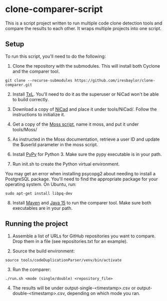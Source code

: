 # clone-comparer-script

This is a script project written to run multiple code clone detection tools and compare the results to each other. It wraps multiple projects into one script.

## Setup

To run this script, you'll need to do the following:

1. Clone the repository with the submodules. This will install both Cyclone and the comparer tool.

```
git clone --recurse-submodules https://github.com/iresbaylor/clone-comparer.git
```

2. Install [TxL](https://www.txl.ca/txl-index.html). You'll need to do it as the superuser or NiCad won't be able to build correctly.

3. Download a copy of [NiCad](https://www.txl.ca/txl-nicaddownload.html) and place it under tools/NiCad/. Follow the instructions to initialize it.

4. Get a copy of the [Moss script](https://theory.stanford.edu/~aiken/moss/), name it moss, and put it under tools/Moss/

5. As instructed in the Moss documentation, retrieve a user ID and update the $userId parameter in the moss script.

6. Install [PyPy](https://www.pypy.org/) for Python 3. Make sure the pypy executable is in your path.

7. Run init.sh to create the Python virtual environment.

You may get an error when installing psycopg2 about needing to install a PostgreSQL package. You'll need to find the appropriate package for your operating system. On Ubuntu, run:

```
sudo apt-get install libpq-dev
```

8. Install [Maven](https://maven.apache.org/download.cgi) and [Java 15](https://jdk.java.net/15/) to run the comparer tool. Make sure both executables are in your path.

## Running the project

1. Assemble a list of URLs for GitHub repositories you want to compare. Drop them in a file (see repositories.txt for an example).

2. Source the build environment:

```
source tools/codeDuplicationParser/venv/bin/activate
```

3. Run the comparer: 

```
./run.sh <mode (single/double) <repository_file>
```

4. The results will be under output-single-\<timestamp\>.csv or output-double-\<timestamp\>.csv, depending on which mode you ran.
